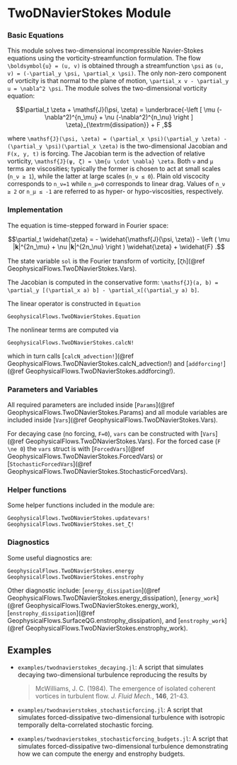 # TwoDNavierStokes Module


### Basic Equations

This module solves two-dimensional incompressible Navier-Stokes equations using the 
vorticity-streamfunction formulation. The flow ``\boldsymbol{u} = (u, v)`` is obtained through 
a streamfunction ``\psi`` as ``(u, v) = (-\partial_y \psi, \partial_x \psi)``. The only non-zero 
component of vorticity is that normal to the plane of motion, 
``\partial_x v - \partial_y u = \nabla^2 \psi``. The module solves the two-dimensional 
vorticity equation:

```math
\partial_t \zeta + \mathsf{J}(\psi, \zeta) = \underbrace{-\left [ \mu (-\nabla^2)^{n_\mu}
+ \nu (-\nabla^2)^{n_\nu} \right ] \zeta}_{\textrm{dissipation}} + F ,
```

where ``\mathsf{J}(\psi, \zeta) = (\partial_x \psi)(\partial_y \zeta) - (\partial_y \psi)(\partial_x \zeta)`` 
is the two-dimensional Jacobian and ``F(x, y, t)`` is forcing. The Jacobian term is the advection
of relative vorticity, ``\mathsf{J}(ψ, ζ) = \bm{u \cdot \nabla} \zeta``. Both ``ν`` and ``μ`` 
terms are viscosities; typically the former is chosen to act at small scales (``n_ν ≥ 1``), 
while the latter at large scales (``n_ν ≤ 0``). Plain old viscocity corresponds to ``n_ν=1`` 
while ``n_μ=0`` corresponds to linear drag. Values of ``n_ν ≥ 2`` or ``n_μ ≤ -1`` are referred 
to as hyper- or hypo-viscosities, respectively.


### Implementation

The equation is time-stepped forward in Fourier space:

```math
\partial_t \widehat{\zeta} = - \widehat{\mathsf{J}(\psi, \zeta)} - \left ( \mu |𝐤|^{2n_\mu}
+ \nu |𝐤|^{2n_\nu} \right ) \widehat{\zeta} + \widehat{F} .
```

The state variable `sol` is the Fourier transform of vorticity, [`ζh`](@ref GeophysicalFlows.TwoDNavierStokes.Vars).

The Jacobian is computed in the conservative form: ``\mathsf{J}(a, b) = 
\partial_y [(\partial_x a) b] - \partial_x[(\partial_y a) b]``.

The linear operator is constructed in `Equation`

```@docs
GeophysicalFlows.TwoDNavierStokes.Equation
```

The nonlinear terms are computed via

```@docs
GeophysicalFlows.TwoDNavierStokes.calcN!
```

which in turn calls [`calcN_advection!`](@ref GeophysicalFlows.TwoDNavierStokes.calcN_advection!) 
and [`addforcing!`](@ref GeophysicalFlows.TwoDNavierStokes.addforcing!).


### Parameters and Variables

All required parameters are included inside [`Params`](@ref GeophysicalFlows.TwoDNavierStokes.Params)
and all module variables are included inside [`Vars`](@ref GeophysicalFlows.TwoDNavierStokes.Vars).

For decaying case (no forcing, ``F=0``), `vars` can be constructed with [`Vars`](@ref GeophysicalFlows.TwoDNavierStokes.Vars). 
For the forced case (``F \ne 0``) the `vars` struct is with [`ForcedVars`](@ref GeophysicalFlows.TwoDNavierStokes.ForcedVars) or [`StochasticForcedVars`](@ref GeophysicalFlows.TwoDNavierStokes.StochasticForcedVars).


### Helper functions

Some helper functions included in the module are:

```@docs
GeophysicalFlows.TwoDNavierStokes.updatevars!
GeophysicalFlows.TwoDNavierStokes.set_ζ!
```


### Diagnostics

Some useful diagnostics are:

```@docs
GeophysicalFlows.TwoDNavierStokes.energy
GeophysicalFlows.TwoDNavierStokes.enstrophy
```

Other diagnostic include: [`energy_dissipation`](@ref GeophysicalFlows.TwoDNavierStokes.energy_dissipation), 
[`energy_work`](@ref GeophysicalFlows.TwoDNavierStokes.energy_work), 
[`enstrophy_dissipation`](@ref GeophysicalFlows.SurfaceQG.enstrophy_dissipation), and
[`enstrophy_work`](@ref GeophysicalFlows.TwoDNavierStokes.enstrophy_work).


## Examples

- `examples/twodnavierstokes_decaying.jl`: A script that simulates decaying two-dimensional turbulence reproducing the results by

  > McWilliams, J. C. (1984). The emergence of isolated coherent vortices in turbulent flow. *J. Fluid Mech.*, **146**, 21-43.

- `examples/twodnavierstokes_stochasticforcing.jl`: A script that simulates forced-dissipative two-dimensional turbulence with isotropic temporally delta-correlated stochastic forcing.

- `examples/twodnavierstokes_stochasticforcing_budgets.jl`: A script that simulates forced-dissipative two-dimensional turbulence demonstrating how we can compute the energy and enstrophy budgets.
